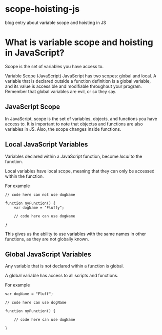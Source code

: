 # scope-hoisting-js
blog entry about variable scope and hoisting in JS

What is variable scope and hoisting in JavaScript?
=========================
Scope is the set of variables you have access to.

Variable Scope (JavaScript) JavaScript has two scopes: global and local. A variable that is declared outside a function definition is a global variable, and its value is accessible and modifiable throughout your program.  Remember that global variables are evil, or so they say.

JavaScript Scope
---
In JavaScript, scope is the set of variables, objects, and functions you have access to. It is important to note that objectss and functions are also variables in JS.  Also, the scope changes inside functions.

Local JavaScript Variables
---
Variables declared within a JavaScript function, become *local* to the function.

Local variables have local scope, meaning that they can only be accessed within the function.

For example

    // code here can not use dogName
    
    function myFunction() {
        var dogName = "Fluffy";
    
        // code here can use dogName
    
    }

This gives us the ability to use variables with the same names in other functions, as they are not globally known. 

Global JavaScript Variables
--
Any variable that is not declared within a function is global.

A global variable has access to all scripts and functions.

For example

    var dogName = "Fluff";
    
    // code here can use dogName
    
    function myFunction() {
    
        // code here can use dogName 
    
    }

